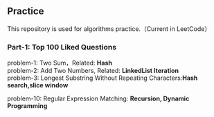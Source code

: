 ## Practice
This repository is used for algorithms practice.（Current in LeetCode）
### Part-1: Top 100 Liked Questions
problem-1: Two Sum，Related: **Hash**<br/>
problem-2: Add Two Numbers, Related: **LinkedList Iteration**<br/>
problem-3: Longest Substring Without Repeating Characters:**Hash search,slice window**<br/>

problem-10: Regular Expression Matching: **Recursion, Dynamic Programming**<br/>